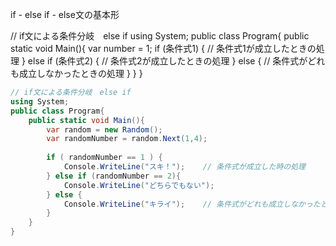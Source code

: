  if - else if - else文の基本形

// if文による条件分岐　else if
using System;
public class Program{
    public static void Main(){
        var number = 1;
        if (条件式1) {
            // 条件式1が成立したときの処理
        } else if (条件式2) {
            // 条件式2が成立したときの処理
        } else {
            // 条件式がどれも成立しなかったときの処理
        }
    }
}


``` C#
// if文による条件分岐　else if
using System;
public class Program{
    public static void Main(){
        var random = new Random();
        var randomNumber = random.Next(1,4);
        
        if ( randomNumber == 1 ) {
            Console.WriteLine("スキ！");    // 条件式が成立した時の処理
        } else if (randomNumber == 2){
            Console.WriteLine("どちらでもない");
        } else {
            Console.WriteLine("キライ");    // 条件式がどれも成立しなかったときの処理
        }
    }
}

```